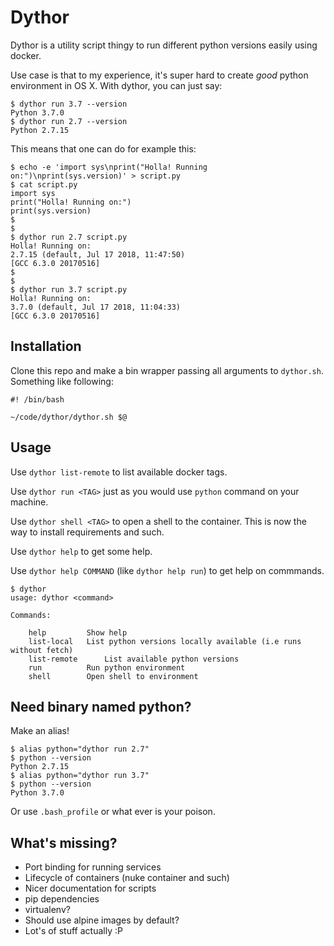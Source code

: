 # Dythor

Dythor is a utility script thingy to run different python versions easily using docker.

Use case is that to my experience, it's super hard to create *good* python environment in OS X. With dythor, you can just say:

```shell
$ dythor run 3.7 --version
Python 3.7.0
$ dythor run 2.7 --version
Python 2.7.15
```

This means that one can do for example this:

```shell
$ echo -e 'import sys\nprint("Holla! Running on:")\nprint(sys.version)' > script.py
$ cat script.py
import sys
print("Holla! Running on:")
print(sys.version)
$
$
$ dythor run 2.7 script.py
Holla! Running on:
2.7.15 (default, Jul 17 2018, 11:47:50)
[GCC 6.3.0 20170516]
$
$
$ dythor run 3.7 script.py
Holla! Running on:
3.7.0 (default, Jul 17 2018, 11:04:33)
[GCC 6.3.0 20170516]
```

## Installation

Clone this repo and make a bin wrapper passing all arguments to `dythor.sh`. Something like following:

```
#! /bin/bash

~/code/dythor/dythor.sh $@
```

## Usage

Use `dythor list-remote` to list available docker tags.

Use `dythor run <TAG>` just as you would use `python` command on your machine.

Use `dythor shell <TAG>` to open a shell to the container. This is now the way to install requirements and such.

Use `dythor help` to get some help.

Use `dythor help COMMAND` (like `dythor help run`) to get help on commmands.

```shell
$ dythor
usage: dythor <command>

Commands:

	help 		 Show help
	list-local 	 List python versions locally available (i.e runs without fetch)
	list-remote 	 List available python versions
	run 		 Run python environment
	shell 		 Open shell to environment
```

## Need binary named python?

Make an alias!

```shell
$ alias python="dythor run 2.7"
$ python --version
Python 2.7.15
$ alias python="dythor run 3.7"
$ python --version
Python 3.7.0
```

Or use `.bash_profile` or what ever is your poison.

## What's missing?

* Port binding for running services
* Lifecycle of containers (nuke container and such)
* Nicer documentation for scripts
* pip dependencies
* virtualenv?
* Should use alpine images by default?
* Lot's of stuff actually :P
